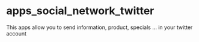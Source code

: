 # apps_social_network_twitter
This apps allow you to send information, product, specials ... in your twitter account

